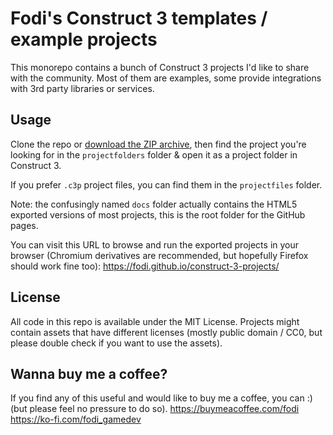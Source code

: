 # Fodi's Construct 3 templates / example projects
This monorepo contains a bunch of Construct 3 projects I'd like to share with the community. Most of them are examples, some provide integrations with 3rd party libraries or services.

## Usage
Clone the repo or [download the ZIP archive](https://github.com/fodi/construct-3-projects/archive/refs/heads/main.zip), then find the project you're looking for in the `projectfolders` folder & open it as a project folder in Construct 3.

If you prefer `.c3p` project files, you can find them in the `projectfiles` folder.

Note: the confusingly named `docs` folder actually contains the HTML5 exported versions of most projects, this is the root folder for the GitHub pages.

You can visit this URL to browse and run the exported projects in your browser (Chromium derivatives are recommended, but hopefully Firefox should work fine too):
https://fodi.github.io/construct-3-projects/

## License
All code in this repo is available under the MIT License. Projects might contain assets that have different licenses (mostly public domain / CC0, but please double check if you want to use the assets).

## Wanna buy me a coffee?
If you find any of this useful and would like to buy me a coffee, you can :) (but please feel no pressure to do so).
https://buymeacoffee.com/fodi
https://ko-fi.com/fodi_gamedev